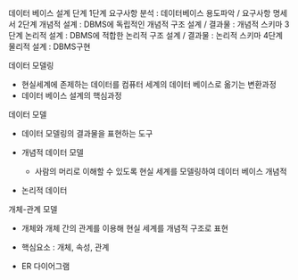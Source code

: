 데이터 베이스 설계 단계
1단계 요구사항 분석 : 데이터베이스 용도파악 / 요구사항 명세서
2단계 개념적 설계 : DBMS에 독립적인 개념적 구조 설계 / 결과물 : 개념적 스키마
3단계 논리적 설계 : DBMS에 적합한 논리적 구조 설계 / 결과물 : 논리적 스키마
4단계 물리적 설계 : DBMS구현


데이터 모델링 
- 현실세계에 존제하는 데이터를 컴퓨터 세계의 데이터 베이스로 옮기는 변환과정
- 데이터 베이스 설계의 핵심과정

데이터 모델
- 데이터 모델링의 결과물을 표현하는 도구
- 개념적 데이터 모델
    - 사람의 머리로 이해할 수 있도록 현실 세계를 모델링하여 데이터 베이스 개념적

- 논리적 데이터

개체-관계 모델 
- 개체와 개체 간의 관계를 이용해 현실 세계를 개념적 구조로 표현
- 핵심요소 : 개체, 속성, 관계

- ER 다이어그램

